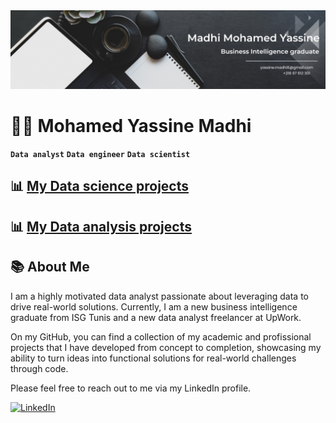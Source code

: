 <center><img alt="Header" src="https://github.com/yassine978/yassine978/blob/main/header.jfif?raw=true"/></center>

# 👨‍💻 Mohamed Yassine Madhi

**`Data analyst`** **`Data engineer`** **`Data scientist`**


## 📊 [My Data science projects](https://github.com/stars/yassine978/lists/data-science-projects)
## 📊 [My Data analysis projects](https://github.com/stars/yassine978/lists/data-analysis)

## 📚 About Me
I am a highly motivated data analyst passionate about leveraging data to drive real-world solutions. Currently, I am a new business intelligence graduate from ISG Tunis and a new data analyst freelancer at UpWork.

On my GitHub, you can find a collection of my academic and profissional projects that I have developed from concept to completion, showcasing my ability to turn ideas into functional solutions for real-world challenges through code.


Please feel free to reach out to me via my LinkedIn profile.

[![LinkedIn](https://img.shields.io/badge/LinkedIn-blue?style=flat&logo=linkedin)](https://www.linkedin.com/in/madhi-mohamed-yassine/)
